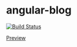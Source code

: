 # angular-blog
[![Build Status](https://travis-ci.org/marczykm/angular-blog.svg?branch=master)](https://travis-ci.org/marczykm/angular-blog)

[Preview](http://www.awesomethings.pl)
